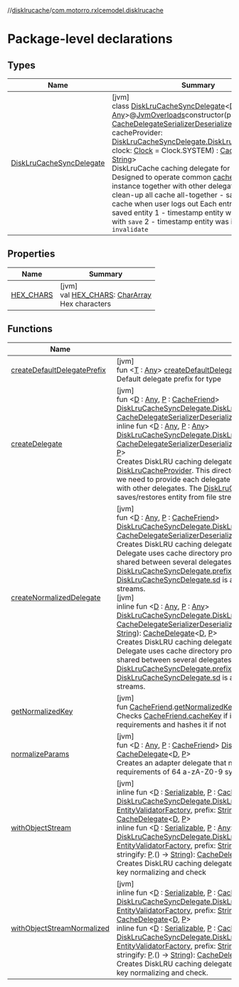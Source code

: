 //[disklrucache](../../index.md)/[com.motorro.rxlcemodel.disklrucache](index.md)

# Package-level declarations

## Types

| Name | Summary |
|---|---|
| [DiskLruCacheSyncDelegate](-disk-lru-cache-sync-delegate/index.md) | [jvm]<br>class [DiskLruCacheSyncDelegate](-disk-lru-cache-sync-delegate/index.md)&lt;[D](-disk-lru-cache-sync-delegate/index.md) : [Any](https://kotlinlang.org/api/latest/jvm/stdlib/kotlin/-any/index.html)&gt;@[JvmOverloads](https://kotlinlang.org/api/latest/jvm/stdlib/kotlin.jvm/-jvm-overloads/index.html)constructor(prefix: [String](https://kotlinlang.org/api/latest/jvm/stdlib/kotlin/-string/index.html), sd: [CacheDelegateSerializerDeserializer](../../../cache/cache/com.motorro.rxlcemodel.cache/-cache-delegate-serializer-deserializer/index.md)&lt;[D](-disk-lru-cache-sync-delegate/index.md)&gt;, cacheProvider: [DiskLruCacheSyncDelegate.DiskLruCacheProvider](-disk-lru-cache-sync-delegate/-disk-lru-cache-provider/index.md), clock: [Clock](../../../common/com.motorro.rxlcemodel.common/-clock/index.md) = Clock.SYSTEM) : [CacheDelegate](../../../cache/cache/com.motorro.rxlcemodel.cache/-cache-delegate/index.md)&lt;[D](-disk-lru-cache-sync-delegate/index.md), [String](https://kotlinlang.org/api/latest/jvm/stdlib/kotlin/-string/index.html)&gt; <br>DiskLruCache caching delegate for cache services Designed to operate common [cacheProvider](../../../disklrucache/com.motorro.rxlcemodel.disklrucache/-disk-lru-cache-sync-delegate/cache-provider.md) instance together with other delegates to be able to clean-up all cache all-together - say delete user's cache when user logs out Each entry contains: 0 - saved entity 1 - timestamp entity was last updated with `save` 2 - timestamp entity was invalidated with `invalidate` |

## Properties

| Name | Summary |
|---|---|
| [HEX_CHARS](-h-e-x_-c-h-a-r-s.md) | [jvm]<br>val [HEX_CHARS](-h-e-x_-c-h-a-r-s.md): [CharArray](https://kotlinlang.org/api/latest/jvm/stdlib/kotlin/-char-array/index.html)<br>Hex characters |

## Functions

| Name | Summary |
|---|---|
| [createDefaultDelegatePrefix](create-default-delegate-prefix.md) | [jvm]<br>fun &lt;[T](create-default-delegate-prefix.md) : [Any](https://kotlinlang.org/api/latest/jvm/stdlib/kotlin/-any/index.html)&gt; [createDefaultDelegatePrefix](create-default-delegate-prefix.md)(cls: [Class](https://docs.oracle.com/javase/8/docs/api/java/lang/Class.html)&lt;[T](create-default-delegate-prefix.md)&gt;): [String](https://kotlinlang.org/api/latest/jvm/stdlib/kotlin/-string/index.html)<br>Default delegate prefix for type |
| [createDelegate](create-delegate.md) | [jvm]<br>fun &lt;[D](create-delegate.md) : [Any](https://kotlinlang.org/api/latest/jvm/stdlib/kotlin/-any/index.html), [P](create-delegate.md) : [CacheFriend](../../../cache/cache/com.motorro.rxlcemodel.cache/-cache-friend/index.md)&gt; [DiskLruCacheSyncDelegate.DiskLruCacheProvider](-disk-lru-cache-sync-delegate/-disk-lru-cache-provider/index.md).[createDelegate](create-delegate.md)(prefix: [String](https://kotlinlang.org/api/latest/jvm/stdlib/kotlin/-string/index.html), sd: [CacheDelegateSerializerDeserializer](../../../cache/cache/com.motorro.rxlcemodel.cache/-cache-delegate-serializer-deserializer/index.md)&lt;[D](create-delegate.md)&gt;): [CacheDelegate](../../../cache/cache/com.motorro.rxlcemodel.cache/-cache-delegate/index.md)&lt;[D](create-delegate.md), [P](create-delegate.md)&gt;<br>inline fun &lt;[D](create-delegate.md) : [Any](https://kotlinlang.org/api/latest/jvm/stdlib/kotlin/-any/index.html), [P](create-delegate.md) : [Any](https://kotlinlang.org/api/latest/jvm/stdlib/kotlin/-any/index.html)&gt; [DiskLruCacheSyncDelegate.DiskLruCacheProvider](-disk-lru-cache-sync-delegate/-disk-lru-cache-provider/index.md).[createDelegate](create-delegate.md)(prefix: [String](https://kotlinlang.org/api/latest/jvm/stdlib/kotlin/-string/index.html), sd: [CacheDelegateSerializerDeserializer](../../../cache/cache/com.motorro.rxlcemodel.cache/-cache-delegate-serializer-deserializer/index.md)&lt;[D](create-delegate.md)&gt;, crossinline stringify: [P](create-delegate.md).() -&gt; [String](https://kotlinlang.org/api/latest/jvm/stdlib/kotlin/-string/index.html)): [CacheDelegate](../../../cache/cache/com.motorro.rxlcemodel.cache/-cache-delegate/index.md)&lt;[D](create-delegate.md), [P](create-delegate.md)&gt;<br>Creates DiskLRU caching delegate for cache-service Delegate uses cache directory provided by [DiskLruCacheProvider](-disk-lru-cache-sync-delegate/-disk-lru-cache-provider/index.md). This directory is designed to be shared between several delegates. Thus we need to provide each delegate an unique [DiskLruCacheSyncDelegate.prefix](../../../disklrucache/com.motorro.rxlcemodel.disklrucache/-disk-lru-cache-sync-delegate/prefix.md) to not to mix data with other delegates. The [DiskLruCacheSyncDelegate.sd](../../../disklrucache/com.motorro.rxlcemodel.disklrucache/-disk-lru-cache-sync-delegate/sd.md) is a serializer/deserializer that saves/restores entity from file streams. |
| [createNormalizedDelegate](create-normalized-delegate.md) | [jvm]<br>fun &lt;[D](create-normalized-delegate.md) : [Any](https://kotlinlang.org/api/latest/jvm/stdlib/kotlin/-any/index.html), [P](create-normalized-delegate.md) : [CacheFriend](../../../cache/cache/com.motorro.rxlcemodel.cache/-cache-friend/index.md)&gt; [DiskLruCacheSyncDelegate.DiskLruCacheProvider](-disk-lru-cache-sync-delegate/-disk-lru-cache-provider/index.md).[createNormalizedDelegate](create-normalized-delegate.md)(prefix: [String](https://kotlinlang.org/api/latest/jvm/stdlib/kotlin/-string/index.html), sd: [CacheDelegateSerializerDeserializer](../../../cache/cache/com.motorro.rxlcemodel.cache/-cache-delegate-serializer-deserializer/index.md)&lt;[DataWithCacheKey](../../../cache/cache/com.motorro.rxlcemodel.cache/-data-with-cache-key/index.md)&lt;[D](create-normalized-delegate.md)&gt;&gt;): [CacheDelegate](../../../cache/cache/com.motorro.rxlcemodel.cache/-cache-delegate/index.md)&lt;[D](create-normalized-delegate.md), [P](create-normalized-delegate.md)&gt;<br>Creates DiskLRU caching delegate for cache-service with cache key normalizing and check. Delegate uses cache directory provided by [DiskLruCacheProvider](-disk-lru-cache-sync-delegate/-disk-lru-cache-provider/index.md). This directory is designed to be shared between several delegates. Thus we need to provide each delegate an unique [DiskLruCacheSyncDelegate.prefix](../../../disklrucache/com.motorro.rxlcemodel.disklrucache/-disk-lru-cache-sync-delegate/prefix.md) to not to mix data with other delegates. The [DiskLruCacheSyncDelegate.sd](../../../disklrucache/com.motorro.rxlcemodel.disklrucache/-disk-lru-cache-sync-delegate/sd.md) is a serializer/deserializer that saves/restores entity from file streams.<br>[jvm]<br>inline fun &lt;[D](create-normalized-delegate.md) : [Any](https://kotlinlang.org/api/latest/jvm/stdlib/kotlin/-any/index.html), [P](create-normalized-delegate.md) : [Any](https://kotlinlang.org/api/latest/jvm/stdlib/kotlin/-any/index.html)&gt; [DiskLruCacheSyncDelegate.DiskLruCacheProvider](-disk-lru-cache-sync-delegate/-disk-lru-cache-provider/index.md).[createNormalizedDelegate](create-normalized-delegate.md)(prefix: [String](https://kotlinlang.org/api/latest/jvm/stdlib/kotlin/-string/index.html), sd: [CacheDelegateSerializerDeserializer](../../../cache/cache/com.motorro.rxlcemodel.cache/-cache-delegate-serializer-deserializer/index.md)&lt;[DataWithCacheKey](../../../cache/cache/com.motorro.rxlcemodel.cache/-data-with-cache-key/index.md)&lt;[D](create-normalized-delegate.md)&gt;&gt;, crossinline stringify: [P](create-normalized-delegate.md).() -&gt; [String](https://kotlinlang.org/api/latest/jvm/stdlib/kotlin/-string/index.html)): [CacheDelegate](../../../cache/cache/com.motorro.rxlcemodel.cache/-cache-delegate/index.md)&lt;[D](create-normalized-delegate.md), [P](create-normalized-delegate.md)&gt;<br>Creates DiskLRU caching delegate for cache-service with cache key normalizing and check Delegate uses cache directory provided by [DiskLruCacheProvider](-disk-lru-cache-sync-delegate/-disk-lru-cache-provider/index.md). This directory is designed to be shared between several delegates. Thus we need to provide each delegate an unique [DiskLruCacheSyncDelegate.prefix](../../../disklrucache/com.motorro.rxlcemodel.disklrucache/-disk-lru-cache-sync-delegate/prefix.md) to not to mix data with other delegates. The [DiskLruCacheSyncDelegate.sd](../../../disklrucache/com.motorro.rxlcemodel.disklrucache/-disk-lru-cache-sync-delegate/sd.md) is a serializer/deserializer that saves/restores entity from file streams. |
| [getNormalizedKey](get-normalized-key.md) | [jvm]<br>fun [CacheFriend](../../../cache/cache/com.motorro.rxlcemodel.cache/-cache-friend/index.md).[getNormalizedKey](get-normalized-key.md)(prefix: [String](https://kotlinlang.org/api/latest/jvm/stdlib/kotlin/-string/index.html)): [String](https://kotlinlang.org/api/latest/jvm/stdlib/kotlin/-string/index.html)<br>Checks [CacheFriend.cacheKey](../../../cache/cache/com.motorro.rxlcemodel.cache/-cache-friend/cache-key.md) if it fits to com.jakewharton.disklrucache.DiskLruCache key requirements and hashes it if not |
| [normalizeParams](normalize-params.md) | [jvm]<br>fun &lt;[D](normalize-params.md) : [Any](https://kotlinlang.org/api/latest/jvm/stdlib/kotlin/-any/index.html), [P](normalize-params.md) : [CacheFriend](../../../cache/cache/com.motorro.rxlcemodel.cache/-cache-friend/index.md)&gt; [DiskLruCacheSyncDelegate](-disk-lru-cache-sync-delegate/index.md)&lt;[D](normalize-params.md)&gt;.[normalizeParams](normalize-params.md)(prefix: [String](https://kotlinlang.org/api/latest/jvm/stdlib/kotlin/-string/index.html)): [CacheDelegate](../../../cache/cache/com.motorro.rxlcemodel.cache/-cache-delegate/index.md)&lt;[D](normalize-params.md), [P](normalize-params.md)&gt;<br>Creates an adapter delegate that normalizes [CacheFriend.cacheKey](../../../cache/cache/com.motorro.rxlcemodel.cache/-cache-friend/cache-key.md) to fit into DiskLruCache requirements of 64 a-zA-Z0-9 symbols |
| [withObjectStream](with-object-stream.md) | [jvm]<br>inline fun &lt;[D](with-object-stream.md) : [Serializable](https://docs.oracle.com/javase/8/docs/api/java/io/Serializable.html), [P](with-object-stream.md) : [CacheFriend](../../../cache/cache/com.motorro.rxlcemodel.cache/-cache-friend/index.md)&gt; [DiskLruCacheSyncDelegate.DiskLruCacheProvider](-disk-lru-cache-sync-delegate/-disk-lru-cache-provider/index.md).[withObjectStream](with-object-stream.md)(validatorFactory: [EntityValidatorFactory](../../../cache/cache/com.motorro.rxlcemodel.cache.entity/-entity-validator-factory/index.md), prefix: [String](https://kotlinlang.org/api/latest/jvm/stdlib/kotlin/-string/index.html) = createDefaultDelegatePrefix(D::class.java)): [CacheDelegate](../../../cache/cache/com.motorro.rxlcemodel.cache/-cache-delegate/index.md)&lt;[D](with-object-stream.md), [P](with-object-stream.md)&gt;<br>inline fun &lt;[D](with-object-stream.md) : [Serializable](https://docs.oracle.com/javase/8/docs/api/java/io/Serializable.html), [P](with-object-stream.md) : [Any](https://kotlinlang.org/api/latest/jvm/stdlib/kotlin/-any/index.html)&gt; [DiskLruCacheSyncDelegate.DiskLruCacheProvider](-disk-lru-cache-sync-delegate/-disk-lru-cache-provider/index.md).[withObjectStream](with-object-stream.md)(validatorFactory: [EntityValidatorFactory](../../../cache/cache/com.motorro.rxlcemodel.cache.entity/-entity-validator-factory/index.md), prefix: [String](https://kotlinlang.org/api/latest/jvm/stdlib/kotlin/-string/index.html) = createDefaultDelegatePrefix(D::class.java), crossinline stringify: [P](with-object-stream.md).() -&gt; [String](https://kotlinlang.org/api/latest/jvm/stdlib/kotlin/-string/index.html)): [CacheDelegate](../../../cache/cache/com.motorro.rxlcemodel.cache/-cache-delegate/index.md)&lt;[D](with-object-stream.md), [P](with-object-stream.md)&gt;<br>Creates DiskLRU caching delegate for cache-service that accepts [Serializable](https://docs.oracle.com/javase/8/docs/api/java/io/Serializable.html) data with cache key normalizing and check |
| [withObjectStreamNormalized](with-object-stream-normalized.md) | [jvm]<br>inline fun &lt;[D](with-object-stream-normalized.md) : [Serializable](https://docs.oracle.com/javase/8/docs/api/java/io/Serializable.html), [P](with-object-stream-normalized.md) : [CacheFriend](../../../cache/cache/com.motorro.rxlcemodel.cache/-cache-friend/index.md)&gt; [DiskLruCacheSyncDelegate.DiskLruCacheProvider](-disk-lru-cache-sync-delegate/-disk-lru-cache-provider/index.md).[withObjectStreamNormalized](with-object-stream-normalized.md)(validatorFactory: [EntityValidatorFactory](../../../cache/cache/com.motorro.rxlcemodel.cache.entity/-entity-validator-factory/index.md), prefix: [String](https://kotlinlang.org/api/latest/jvm/stdlib/kotlin/-string/index.html) = createDefaultDelegatePrefix(D::class.java)): [CacheDelegate](../../../cache/cache/com.motorro.rxlcemodel.cache/-cache-delegate/index.md)&lt;[D](with-object-stream-normalized.md), [P](with-object-stream-normalized.md)&gt;<br>inline fun &lt;[D](with-object-stream-normalized.md) : [Serializable](https://docs.oracle.com/javase/8/docs/api/java/io/Serializable.html), [P](with-object-stream-normalized.md) : [CacheFriend](../../../cache/cache/com.motorro.rxlcemodel.cache/-cache-friend/index.md)&gt; [DiskLruCacheSyncDelegate.DiskLruCacheProvider](-disk-lru-cache-sync-delegate/-disk-lru-cache-provider/index.md).[withObjectStreamNormalized](with-object-stream-normalized.md)(validatorFactory: [EntityValidatorFactory](../../../cache/cache/com.motorro.rxlcemodel.cache.entity/-entity-validator-factory/index.md), prefix: [String](https://kotlinlang.org/api/latest/jvm/stdlib/kotlin/-string/index.html) = createDefaultDelegatePrefix(D::class.java), crossinline stringify: [P](with-object-stream-normalized.md).() -&gt; [String](https://kotlinlang.org/api/latest/jvm/stdlib/kotlin/-string/index.html)): [CacheDelegate](../../../cache/cache/com.motorro.rxlcemodel.cache/-cache-delegate/index.md)&lt;[D](with-object-stream-normalized.md), [P](with-object-stream-normalized.md)&gt;<br>Creates DiskLRU caching delegate for cache-service that accepts [Serializable](https://docs.oracle.com/javase/8/docs/api/java/io/Serializable.html) data with cache key normalizing and check. |
